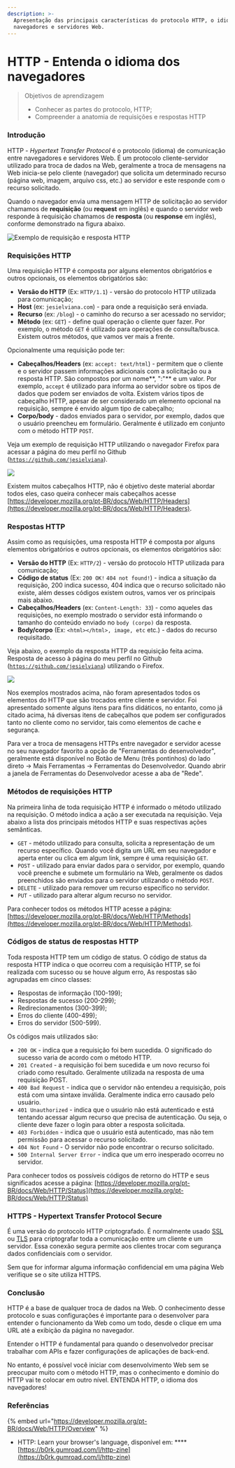 ```yaml
---
description: >-
  Apresentação das principais características do protocolo HTTP, o idioma dos
  navegadores e servidores Web.
---
```


# HTTP - Entenda o idioma dos navegadores

> Objetivos de aprendizagem
>
> * Conhecer as partes do protocolo,  HTTP;
> * Compreender a anatomia de requisições e respostas HTTP

### Introdução

HTTP - _Hypertext Transfer Protocol_ é o protocolo \(idioma\) de comunicação entre navegadores e servidores Web. É um protocolo cliente-servidor utilizado para troca de dados na Web, geralmente a troca de mensagens na Web inicia-se pelo cliente \(navegador\) que solicita um determinado recurso \(página web, imagem, arquivo css, etc.\) ao servidor e este responde com o recurso solicitado. 

Quando o navegador envia uma mensagem HTTP de solicitação ao servidor chamamos de **requisição** \(ou **request** em inglês\) e quando o servidor web responde à requisição chamamos de **resposta** \(ou **response** em inglês\), conforme demonstrado na figura abaixo.

![Exemplo de requisi&#xE7;&#xE3;o e resposta HTTP](../.gitbook/assets/request-response.png)

### Requisições HTTP

Uma requisição HTTP é composta por alguns elementos obrigatórios e outros opcionais, os elementos obrigatórios são:

* **Versão do HTTP** \(Ex: `HTTP/1.1`\) - versão do protocolo HTTP utilizada para comunicação;
* **Host** \(ex: `jesielviana.com`\) -  para onde a requisição será enviada. 
* **Recurso** \(ex: `/blog`\) - o caminho do recurso a ser acessado no servidor;
* **Método** \(ex: `GET`\) - define qual operação o cliente quer fazer. Por exemplo, o método `GET` é utilizado para operações de consulta/busca. Existem outros métodos, que vamos ver mais a frente. 

Opcionalmente uma requisição pode ter: 

* **Cabeçalhos/Headers** \(ex: `accept: text/html`\) -  permitem que o cliente e o servidor passem informações adicionais com a solicitação ou a resposta HTTP. São compostos por um nome**, ":"** e um valor. Por exemplo, `accept` é utilizado para informa ao servidor sobre os tipos de dados que podem ser enviados de volta. Existem vários tipos de cabeçalho HTTP, apesar de ser considerado um elemento opcional na requisição, sempre é envido algum tipo de cabeçalho;
* **Corpo/body** - dados enviados para o servidor, por exemplo, dados que o usuário preencheu em formulário. Geralmente é utilizado em conjunto com o método HTTP `POST`.

Veja um exemplo de requisição HTTP utilizando o navegador Firefox para acessar a página do meu perfil no Github \([`https://github.com/jesielviana`](https://github.com/jesielviana)\).

![](../.gitbook/assets/http-request.png)

Existem muitos cabeçalhos HTTP, não é objetivo deste material abordar todos eles, caso  queira conhecer mais cabeçalhos acesse [https://developer.mozilla.org/pt-BR/docs/Web/HTTP/Headers](https://developer.mozilla.org/pt-BR/docs/Web/HTTP/Headers).

### Respostas HTTP

Assim como as requisições, uma resposta HTTP é composta por alguns elementos obrigatórios e outros opcionais, os elementos obrigatórios são:

* **Versão do HTTP** \(Ex: `HTTP/2`\) - versão do protocolo HTTP utilizada para comunicação;
* **Código de status** \(Ex: `200 OK!` `404 not found!`\) - indica a situação da requisição, 200 indica sucesso, 404 indica que o recurso solicitado não existe, além desses códigos existem outros, vamos ver os principais mais abaixo.
* **Cabeçalhos/Headers** \(ex: `Content-Length: 33`\) - como aqueles das requisições, no exemplo mostrado o servidor está informando o tamanho do conteúdo enviado no `body (corpo)` da resposta.
* **Body/corpo** \(Ex: `<html></html>, image, etc` etc.\) - dados do recurso requisitado.

Veja abaixo, o exemplo da resposta HTTP da requisição feita acima.  Resposta de acesso à página do meu perfil no Github \([`https://github.com/jesielviana`](https://github.com/jesielviana)\) utilizando o Firefox.

![](../.gitbook/assets/http-response.png)

Nos exemplos mostrados acima, não foram apresentados todos os elementos do HTTP que são trocados entre cliente e servidor. Foi apresentado somente alguns itens para fins didáticos, no entanto, como já citado acima, há diversas itens de cabeçalhos que podem ser configurados tanto no cliente como no servidor, tais como elementos de cache e segurança.

Para ver a troca de mensagens HTTPs entre navegador e servidor acesse no seu navegador favorito a opção de "Ferramentas do desenvolvedor", geralmente está disponível no Botão de Menu \(três pontinhos\) do lado direto -&gt; Mais Ferramentas -&gt; Ferramentas do Desenvolvedor. Quando abrir a janela de Ferramentas do Desenvolvedor acesse a aba de "Rede".

### Métodos de requisições HTTP

Na primeira linha de toda requisição HTTP é informado o método utilizado na requisição. O método indica a ação a ser executada na requisição. Veja abaixo a lista dos principais métodos HTTP e suas respectivas ações semânticas.

* `GET` -  método utilizado para consulta, solicita a representação de um recurso específico. Quando você digita um URL em seu navegador e aperta enter ou clica em algum link, sempre é uma requisição `GET`.
* `POST` - utilizado para enviar dados para o servidor, por exemplo, quando você preenche e submete um formulário na Web, geralmente os dados preenchidos são enviados para o servidor utilizando o método `POST`.
* `DELETE` - utilizado para remover um recurso específico no servidor.
* `PUT` - utilizado para alterar algum recurso no servidor.

Para conhecer todos os métodos HTTP acesse a página: [https://developer.mozilla.org/pt-BR/docs/Web/HTTP/Methods](https://developer.mozilla.org/pt-BR/docs/Web/HTTP/Methods).

### Códigos de status de respostas HTTP

Toda resposta HTTP tem um código de status. O código de status da resposta HTTP indica o que ocorreu com a requisição HTTP, se foi realizada com sucesso ou se houve algum erro, As respostas são agrupadas em cinco classes:

* Respostas de informação \(100-199\);
* Respostas de sucesso \(200-299\);
* Redirecionamentos \(300-399\);
* Erros do cliente \(400-499\);
* Erros do servidor \(500-599\).

Os códigos mais utilizados são:

* `200 OK` - indica que a requisição foi bem sucedida. O significado do sucesso varia de acordo com o método HTTP.
* `201 Created` - a requisição foi bem sucedida e um novo recurso foi criado como resultado. Geralmente utilizada na resposta de uma requisição POST.
* `400 Bad Request` - indica que o servidor não entendeu a requisição, pois está com uma sintaxe inválida. Geralmente indica erro causado pelo usuário.
* `401 Unauthorized` - indica que o usuário não está autenticado  e está tentando acessar algum recurso que precisa de autenticação. Ou seja, o cliente deve fazer o login para obter a resposta solicitada.
* `403 Forbidden` - indica que o usuário está autenticado, mas não tem permissão para acessar o recurso solicitado. 
* `404 Not Found` - O servidor não pode encontrar o recurso solicitado. 
* `500 Internal Server Error` - indica que um erro inesperado ocorreu no servidor.

Para conhecer todos os possíveis códigos de retorno do HTTP e seus significados acesse a página: [https://developer.mozilla.org/pt-BR/docs/Web/HTTP/Status](https://developer.mozilla.org/pt-BR/docs/Web/HTTP/Status)

### HTTPS - Hypertext Transfer Protocol Secure

É uma versão do protocolo HTTP criptografado. É normalmente usado [SSL](https://developer.mozilla.org/en-US/docs/Glossary/SSL) ou [TLS](https://developer.mozilla.org/pt-BR/docs/Glossary/TLS) para criptografar toda a comunicação entre um cliente e um servidor. Essa conexão segura permite aos clientes trocar com segurança dados confidenciais com o servidor.

Sem que for informar alguma informação confidencial em uma página Web verifique se o site utiliza HTTPS.

### Conclusão

HTTP é a base de qualquer troca de dados na Web. O conhecimento desse protocolo e suas configurações é importante para o desenvolver para entender o funcionamento da Web como um todo, desde o clique em uma URL até a exibição da página no navegador. 

Entender o HTTP é fundamental para quando o desenvolvedor precisar trabalhar com APIs e fazer configurações de aplicações de back-end. 

No entanto, é possível você iniciar com desenvolvimento Web sem se preocupar muito com o método HTTP, mas o conhecimento e domínio do HTTP vai te colocar em outro nível. ENTENDA HTTP, o idioma dos navegadores!

###  Referências

{% embed url="https://developer.mozilla.org/pt-BR/docs/Web/HTTP/Overview" %}

* HTTP: Learn your browser's language, disponível em: ****[https://b0rk.gumroad.com/l/http-zine](https://b0rk.gumroad.com/l/http-zine)

